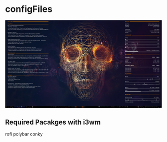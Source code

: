 # configFiles
![Desktop](https://github.com/adamdadd/configFiles/blob/master/1526143713.png)
## Required Pacakges with i3wm

rofi
polybar
conky
